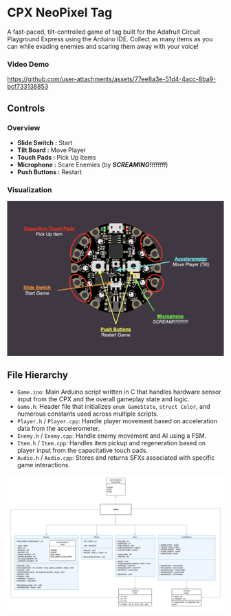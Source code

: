 # CPX NeoPixel Tag
A fast-paced, tilt-controlled game of tag built for the Adafruit Circuit Playground Express using the Arduino IDE. Collect as many items as you can while evading enemies and scaring them away with your voice!

### Video Demo

https://github.com/user-attachments/assets/77ee8a3e-51d4-4acc-8ba9-bcf733138853

## Controls
### Overview
- <b>Slide Switch :</b> Start
- <b>Tilt Board :</b> Move Player
- <b>Touch Pads :</b> Pick Up Items
- <b>Microphone :</b> Scare Enemies (by <b><i>SCREAMING!!!!!!!!</i></b>)
- <b>Push Buttons :</b> Restart

### Visualization
<img src="Controls.png" alt="" />

## File Hierarchy
- `Game.ino`: Main Arduino script written in C that handles hardware sensor input from the CPX and the overall gameplay state and logic.
- `Game.h`: Header file that initializes `enum GameState`, `struct Color`, and numerous constants used across multiple scripts.
- `Player.h` / `Player.cpp`: Handle player movement based on acceleration data from the accelerometer.
- `Enemy.h` / `Enemy.cpp`: Handle enemy movement and AI using a FSM.
- `Item.h` / `Item.cpp`: Handles item pickup and regeneration based on player input from the capacitative touch pads.
- `Audio.h` / `Audio.cpp`: Stores and returns SFXs associated with specific game interactions.

[<img src="ArchitectureDiagram.jpeg" alt="" target="_blank"/>](https://lucid.app/lucidchart/d9d0fb06-87ba-4da9-8b41-c63ae2234aa7/edit?viewport_loc=-1940%2C-2184%2C3028%2C2612%2C0_0&invitationId=inv_ce79e4ad-e6a7-4859-9c5c-a2cf11087566)
